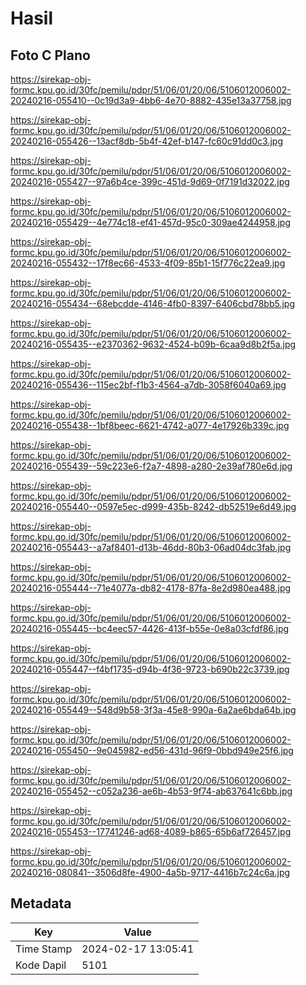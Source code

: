 # Hasil

## Foto C Plano

https://sirekap-obj-formc.kpu.go.id/30fc/pemilu/pdpr/51/06/01/20/06/5106012006002-20240216-055410--0c19d3a9-4bb6-4e70-8882-435e13a37758.jpg

https://sirekap-obj-formc.kpu.go.id/30fc/pemilu/pdpr/51/06/01/20/06/5106012006002-20240216-055426--13acf8db-5b4f-42ef-b147-fc60c91dd0c3.jpg

https://sirekap-obj-formc.kpu.go.id/30fc/pemilu/pdpr/51/06/01/20/06/5106012006002-20240216-055427--97a6b4ce-399c-451d-9d69-0f7191d32022.jpg

https://sirekap-obj-formc.kpu.go.id/30fc/pemilu/pdpr/51/06/01/20/06/5106012006002-20240216-055429--4e774c18-ef41-457d-95c0-309ae4244958.jpg

https://sirekap-obj-formc.kpu.go.id/30fc/pemilu/pdpr/51/06/01/20/06/5106012006002-20240216-055432--17f8ec66-4533-4f09-85b1-15f776c22ea9.jpg

https://sirekap-obj-formc.kpu.go.id/30fc/pemilu/pdpr/51/06/01/20/06/5106012006002-20240216-055434--68ebcdde-4146-4fb0-8397-6406cbd78bb5.jpg

https://sirekap-obj-formc.kpu.go.id/30fc/pemilu/pdpr/51/06/01/20/06/5106012006002-20240216-055435--e2370362-9632-4524-b09b-6caa9d8b2f5a.jpg

https://sirekap-obj-formc.kpu.go.id/30fc/pemilu/pdpr/51/06/01/20/06/5106012006002-20240216-055436--115ec2bf-f1b3-4564-a7db-3058f6040a69.jpg

https://sirekap-obj-formc.kpu.go.id/30fc/pemilu/pdpr/51/06/01/20/06/5106012006002-20240216-055438--1bf8beec-6621-4742-a077-4e17926b339c.jpg

https://sirekap-obj-formc.kpu.go.id/30fc/pemilu/pdpr/51/06/01/20/06/5106012006002-20240216-055439--59c223e6-f2a7-4898-a280-2e39af780e6d.jpg

https://sirekap-obj-formc.kpu.go.id/30fc/pemilu/pdpr/51/06/01/20/06/5106012006002-20240216-055440--0597e5ec-d999-435b-8242-db52519e6d49.jpg

https://sirekap-obj-formc.kpu.go.id/30fc/pemilu/pdpr/51/06/01/20/06/5106012006002-20240216-055443--a7af8401-d13b-46dd-80b3-06ad04dc3fab.jpg

https://sirekap-obj-formc.kpu.go.id/30fc/pemilu/pdpr/51/06/01/20/06/5106012006002-20240216-055444--71e4077a-db82-4178-87fa-8e2d980ea488.jpg

https://sirekap-obj-formc.kpu.go.id/30fc/pemilu/pdpr/51/06/01/20/06/5106012006002-20240216-055445--bc4eec57-4426-413f-b55e-0e8a03cfdf86.jpg

https://sirekap-obj-formc.kpu.go.id/30fc/pemilu/pdpr/51/06/01/20/06/5106012006002-20240216-055447--f4bf1735-d94b-4f36-9723-b690b22c3739.jpg

https://sirekap-obj-formc.kpu.go.id/30fc/pemilu/pdpr/51/06/01/20/06/5106012006002-20240216-055449--548d9b58-3f3a-45e8-990a-6a2ae6bda64b.jpg

https://sirekap-obj-formc.kpu.go.id/30fc/pemilu/pdpr/51/06/01/20/06/5106012006002-20240216-055450--9e045982-ed56-431d-96f9-0bbd949e25f6.jpg

https://sirekap-obj-formc.kpu.go.id/30fc/pemilu/pdpr/51/06/01/20/06/5106012006002-20240216-055452--c052a236-ae6b-4b53-9f74-ab637641c6bb.jpg

https://sirekap-obj-formc.kpu.go.id/30fc/pemilu/pdpr/51/06/01/20/06/5106012006002-20240216-055453--17741246-ad68-4089-b865-65b6af726457.jpg

https://sirekap-obj-formc.kpu.go.id/30fc/pemilu/pdpr/51/06/01/20/06/5106012006002-20240216-080841--3506d8fe-4900-4a5b-9717-4416b7c24c6a.jpg


## Metadata

| Key        | Value               |
| ---------- | ------------------- |
| Time Stamp | 2024-02-17 13:05:41 |
| Kode Dapil | 5101                |



